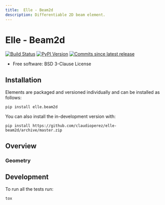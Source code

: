 ```yaml
---
title:  Elle - Beam2d
description: Differentiable 2D beam element.
---
```


# Elle - Beam2d

[![Build Status][travis-image]][travis-link]
[![PyPI Version][pypi-v-image]][pypi-v-link]
[![Commits since latest release][gh-image]][gh-link]

* Free software: BSD 3-Clause License

## Installation

Elements are packaged and versioned individually and can be installed as follows:

    pip install elle.beam2d

You can also install the in-development version with:

    pip install https://github.com/claudioperez/elle-beam2d/archive/master.zip

## Overview

### Geometry


## Development

To run all the tests run:

    tox


[pypi-v-image]: https://img.shields.io/pypi/v/elle.svg
[pypi-v-link]: https://pypi.org/project/elle-beam2d/

[travis-image]: https://api.travis-ci.org/claudioperez/elle.svg?branch=master
[travis-link]: https://travis-ci.org/claudioperez/elle-beam2d

[gh-link]: https://github.com/claudioperez/elle-beam2d/compare/v0.0.0...master
[gh-image]: https://img.shields.io/github/commits-since/claudioperez/elle-beam2d/v0.0.0.svg
